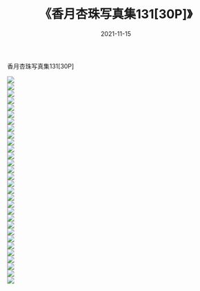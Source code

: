 ﻿---
layout: post
title:  《香月杏珠写真集131[30P]》
date:   2021-11-15
img: http://img.660000.xyz/Sharelink/性感/2021-2/香月杏珠写真集131[30P]/000.jpg
categories: [美女, 清纯, 唯美]
---

香月杏珠写真集131[30P]

  ![](http://img.660000.xyz/Sharelink/性感/2021-2/香月杏珠写真集131[30P]/001.jpg) <br> ![](http://img.660000.xyz/Sharelink/性感/2021-2/香月杏珠写真集131[30P]/002.jpg) <br> ![](http://img.660000.xyz/Sharelink/性感/2021-2/香月杏珠写真集131[30P]/003.jpg) <br> ![](http://img.660000.xyz/Sharelink/性感/2021-2/香月杏珠写真集131[30P]/004.jpg) <br> ![](http://img.660000.xyz/Sharelink/性感/2021-2/香月杏珠写真集131[30P]/005.jpg) <br> ![](http://img.660000.xyz/Sharelink/性感/2021-2/香月杏珠写真集131[30P]/006.jpg) <br> ![](http://img.660000.xyz/Sharelink/性感/2021-2/香月杏珠写真集131[30P]/007.jpg) <br> ![](http://img.660000.xyz/Sharelink/性感/2021-2/香月杏珠写真集131[30P]/008.jpg) <br> ![](http://img.660000.xyz/Sharelink/性感/2021-2/香月杏珠写真集131[30P]/009.jpg) <br> ![](http://img.660000.xyz/Sharelink/性感/2021-2/香月杏珠写真集131[30P]/010.jpg) <br> ![](http://img.660000.xyz/Sharelink/性感/2021-2/香月杏珠写真集131[30P]/011.jpg) <br> ![](http://img.660000.xyz/Sharelink/性感/2021-2/香月杏珠写真集131[30P]/012.jpg) <br> ![](http://img.660000.xyz/Sharelink/性感/2021-2/香月杏珠写真集131[30P]/013.jpg) <br> ![](http://img.660000.xyz/Sharelink/性感/2021-2/香月杏珠写真集131[30P]/014.jpg) <br> ![](http://img.660000.xyz/Sharelink/性感/2021-2/香月杏珠写真集131[30P]/015.jpg) <br> ![](http://img.660000.xyz/Sharelink/性感/2021-2/香月杏珠写真集131[30P]/016.jpg) <br> ![](http://img.660000.xyz/Sharelink/性感/2021-2/香月杏珠写真集131[30P]/017.jpg) <br> ![](http://img.660000.xyz/Sharelink/性感/2021-2/香月杏珠写真集131[30P]/018.jpg) <br> ![](http://img.660000.xyz/Sharelink/性感/2021-2/香月杏珠写真集131[30P]/019.jpg) <br> ![](http://img.660000.xyz/Sharelink/性感/2021-2/香月杏珠写真集131[30P]/020.jpg) <br> ![](http://img.660000.xyz/Sharelink/性感/2021-2/香月杏珠写真集131[30P]/021.jpg) <br> ![](http://img.660000.xyz/Sharelink/性感/2021-2/香月杏珠写真集131[30P]/022.jpg) <br> ![](http://img.660000.xyz/Sharelink/性感/2021-2/香月杏珠写真集131[30P]/023.jpg) <br> ![](http://img.660000.xyz/Sharelink/性感/2021-2/香月杏珠写真集131[30P]/024.jpg) <br> ![](http://img.660000.xyz/Sharelink/性感/2021-2/香月杏珠写真集131[30P]/025.jpg) <br> ![](http://img.660000.xyz/Sharelink/性感/2021-2/香月杏珠写真集131[30P]/026.jpg) <br> ![](http://img.660000.xyz/Sharelink/性感/2021-2/香月杏珠写真集131[30P]/027.jpg) <br> ![](http://img.660000.xyz/Sharelink/性感/2021-2/香月杏珠写真集131[30P]/028.jpg) <br> ![](http://img.660000.xyz/Sharelink/性感/2021-2/香月杏珠写真集131[30P]/029.jpg) <br> ![](http://img.660000.xyz/Sharelink/性感/2021-2/香月杏珠写真集131[30P]/030.jpg) <br>